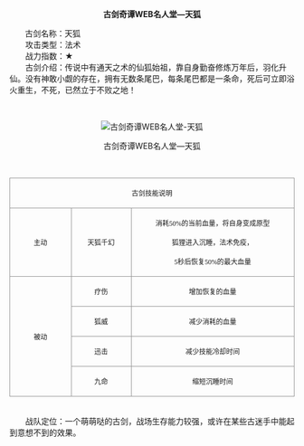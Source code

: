  <p style="TEXT-ALIGN:center"><B>古剑奇谭WEB名人堂—天狐</B>
 
<p>&nbsp;&nbsp;&nbsp;&nbsp;&nbsp;&nbsp;&nbsp;古剑名称：天狐<br>　　攻击类型：法术<br>　　战力指数：★<br>　　古剑介绍：传说中有通天之术的仙狐始祖，靠自身勤奋修炼万年后，羽化升仙。没有神敢小觑的存在，拥有无数条尾巴，每条尾巴都是一条命，死后可立即浴火重生，不死，已然立于不败之地！</p><p style="text-align: center;">&nbsp;</p><p style="text-align: center;"><img title="古剑奇谭WEB名人堂-天狐" alt="古剑奇谭WEB名人堂-天狐" src="http://dev.36b.me/current/gjqt/img/resource/409.jpg"></p><p style="text-align: center;">古剑奇谭WEB名人堂—天狐</p><p>&nbsp;</p><table width="529"><tbody><tr style="height: 40px;"><td style="padding: 1px; border: 1px solid rgb(150, 150, 150);" colspan="3" valign="middle" width="529"><p style="text-align: center;"><span style="font-family: 宋体; font-size: 12px;">古剑技能说明</span></p></td></tr><tr style="height: 115px;"><td style="border-width: medium 1px 1px; border-style: none solid solid; border-color: currentColor rgb(150, 150, 150) rgb(150, 150, 150); padding: 1px;" valign="middle" width="113"><p style="text-align: center;"><span style="font-family: 宋体; font-size: 12px;">主动</span></p></td><td style="border-width: 1px 1px 1px medium; border-style: solid solid solid none; border-color: rgb(150, 150, 150) rgb(150, 150, 150) rgb(150, 150, 150) currentColor; padding: 1px;" valign="middle" width="110"><p style="text-align: center;"><span style="font-family: 宋体; font-size: 12px;">天狐千幻</span></p></td><td style="border-width: 1px 1px 1px medium; border-style: solid solid solid none; border-color: rgb(150, 150, 150) rgb(150, 150, 150) rgb(150, 150, 150) currentColor; padding: 1px;" valign="middle" width="306"><p style="text-align: center;"><span style="font-family: 宋体; font-size: 12px;">消耗<span style="font-family: Times New Roman;">50%</span><span style="font-family: 宋体;">的当前血量，将自身变成原型</span></span></p><p style="text-align: center;"><span style="font-family: 宋体; font-size: 12px;">狐狸进入沉睡，法术免疫，</span></p><p style="text-align: center;"><span style="font-family: 宋体; font-size: 12px;">5<span style="font-family: 宋体;">秒后恢复</span><span style="font-family: Times New Roman;">50%</span><span style="font-family: 宋体;">的最大血量</span></span></p></td></tr><tr style="height: 40px;"><td style="border-width: medium 1px 1px; border-style: none solid solid; border-color: currentColor rgb(150, 150, 150) rgb(150, 150, 150); padding: 1px;" rowspan="4" valign="middle" width="113"><p style="text-align: center;"><span style="font-family: 宋体; font-size: 12px;">被动</span></p></td><td style="border-width: medium 1px 1px medium; border-style: none solid solid none; border-color: currentColor rgb(150, 150, 150) rgb(150, 150, 150) currentColor; padding: 1px;" valign="middle" width="110"><p style="text-align: center;"><span style="font-family: 宋体; font-size: 12px;">疗伤</span></p></td><td style="border-width: medium 1px 1px medium; border-style: none solid solid none; border-color: currentColor rgb(150, 150, 150) rgb(150, 150, 150) currentColor; padding: 1px;" valign="middle" width="306"><p style="text-align: center;"><span style="font-family: 宋体; font-size: 12px;">增加恢复的血量</span></p></td></tr><tr style="height: 40px;"><td style="border-width: medium 1px 1px medium; border-style: none solid solid none; border-color: currentColor rgb(150, 150, 150) rgb(150, 150, 150) currentColor; padding: 1px;" valign="middle" width="110"><p style="text-align: center;"><span style="font-family: 宋体; font-size: 12px;">狐威</span></p></td><td style="border-width: medium 1px 1px medium; border-style: none solid solid none; border-color: currentColor rgb(150, 150, 150) rgb(150, 150, 150) currentColor; padding: 1px;" valign="middle" width="306"><p style="text-align: center;"><span style="font-family: 宋体; font-size: 12px;">减少消耗的血量</span></p></td></tr><tr style="height: 40px;"><td style="border-width: medium 1px 1px medium; border-style: none solid solid none; border-color: currentColor rgb(150, 150, 150) rgb(150, 150, 150) currentColor; padding: 1px;" valign="middle" width="110"><p style="text-align: center;"><span style="font-family: 宋体; font-size: 12px;">迅击</span></p></td><td style="border-width: medium 1px 1px medium; border-style: none solid solid none; border-color: currentColor rgb(150, 150, 150) rgb(150, 150, 150) currentColor; padding: 1px;" valign="middle" width="306"><p style="text-align: center;"><span style="font-family: 宋体; font-size: 12px;">减少技能冷却时间</span></p></td></tr><tr style="height: 41px;"><td style="border-width: medium 1px 1px medium; border-style: none solid solid none; border-color: currentColor rgb(150, 150, 150) rgb(150, 150, 150) currentColor; padding: 1px;" valign="middle" width="110"><p style="text-align: center;"><span style="font-family: 宋体; font-size: 12px;">九命</span></p></td><td style="border-width: medium 1px 1px medium; border-style: none solid solid none; border-color: currentColor rgb(150, 150, 150) rgb(150, 150, 150) currentColor; padding: 1px;" valign="middle" width="306"><p style="text-align: center;"><span style="font-family: 宋体; font-size: 12px;">缩短沉睡时间</span></p></td></tr></tbody></table><p><br>　　战队定位：一个萌萌哒的古剑，战场生存能力较强，或许在某些古迷手中能起到意想不到的效果。</p>

